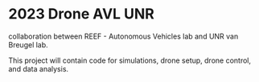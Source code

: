 # 2023 Drone AVL UNR
collaboration between REEF - Autonomous Vehicles lab and UNR van Breugel lab.

This project will contain code for simulations, drone setup, drone control, and data analysis.
